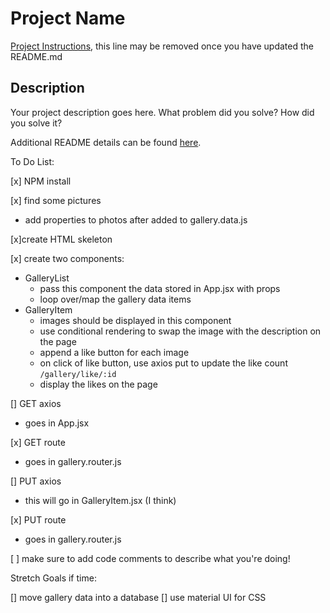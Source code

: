 # Project Name

[Project Instructions](./INSTRUCTIONS.md), this line may be removed once you have updated the README.md

## Description

Your project description goes here. What problem did you solve? How did you solve it?

Additional README details can be found [here](https://github.com/PrimeAcademy/readme-template/blob/master/README.md).

To Do List:

[x] NPM install

[x] find some pictures
- add properties to photos after added to gallery.data.js

[x]create HTML skeleton

[x] create two components:
- GalleryList
    - pass this component the data stored in App.jsx with props
    - loop over/map the gallery data items
- GalleryItem
    - images should be displayed in this component
    - use conditional rendering to swap the image with the description on the page
    - append a like button for each image
    - on click of like button, use axios put to update the like count `/gallery/like/:id`
    - display the likes on the page

[] GET axios
- goes in App.jsx

[x] GET route
- goes in gallery.router.js

[] PUT axios
- this will go in GalleryItem.jsx (I think)

[x] PUT route
- goes in gallery.router.js

[ ] make sure to add code comments to describe what you're doing!

Stretch Goals if time:

[] move gallery data into a database
[] use material UI for CSS 
